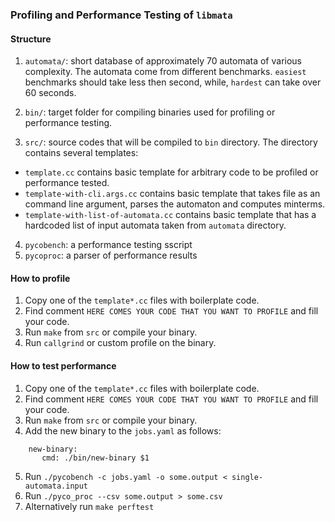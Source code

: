 ### Profiling and Performance Testing of `libmata`

#### Structure

1. `automata/`: short database of approximately 70 automata of various complexity. The automata come from different
  benchmarks. `easiest` benchmarks should take less then second, while, `hardest` can take over 60 seconds.

2. `bin/`: target folder for compiling binaries used for profiling or performance testing.
3. `src/`: source codes that will be compiled to `bin` directory. The directory contains several templates:
  * `template.cc` contains basic template for arbitrary code to be profiled or performance tested.
  * `template-with-cli.args.cc` contains basic template that takes file as an command line argument, parses the automaton
     and computes minterms.
  * `template-with-list-of-automata.cc` contains basic template that has a hardcoded list of input automata taken from `automata` directory.
4. `pycobench`: a performance testing sscript
5. `pycoproc`: a parser of performance results

#### How to profile

1. Copy one of the `template*.cc` files with boilerplate code.
2. Find comment `HERE COMES YOUR CODE THAT YOU WANT TO PROFILE` and fill your code.
3. Run `make` from `src` or compile your binary.
4. Run `callgrind` or custom profile on the binary.

#### How to test performance

1. Copy one of the `template*.cc` files with boilerplate code.
2. Find comment `HERE COMES YOUR CODE THAT YOU WANT TO PROFILE` and fill your code.
3. Run `make` from `src` or compile your binary.
4. Add the new binary to the `jobs.yaml` as follows:
 
```
    new-binary:
       cmd: ./bin/new-binary $1
```

5. Run `./pycobench -c jobs.yaml -o some.output < single-automata.input`
6. Run `./pyco_proc --csv some.output > some.csv`
7. Alternatively run `make perftest`
